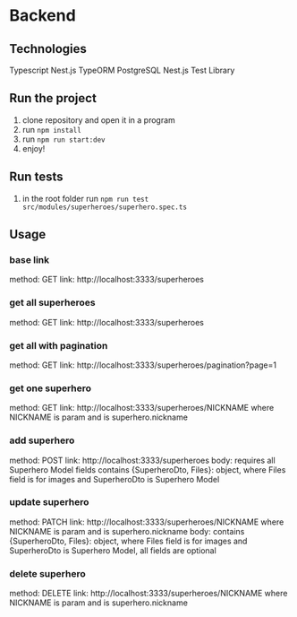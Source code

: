 # Backend

## Technologies
Typescript
Nest.js
TypeORM
PostgreSQL
Nest.js Test Library

## Run the project
1. clone repository and open it in a program
5. run `npm install`
3. run `npm run start:dev`
4. enjoy!

## Run tests
1. in the root folder run `npm run test src/modules/superheroes/superhero.spec.ts`

## Usage
### base link
method: GET
link: http://localhost:3333/superheroes

### get all superheroes
method: GET
link: http://localhost:3333/superheroes

### get all with pagination
method: GET
link: http://localhost:3333/superheroes/pagination?page=1

### get one superhero
method: GET
link: http://localhost:3333/superheroes/NICKNAME
where NICKNAME is param and is superhero.nickname

### add superhero
method: POST
link: http://localhost:3333/superheroes
body: requires all Superhero Model fields
contains {SuperheroDto, Files}: object, where Files field is for images and SuperheroDto is Superhero Model

### update superhero
method: PATCH
link: http://localhost:3333/superheroes/NICKNAME
where NICKNAME is param and is superhero.nickname
body: contains {SuperheroDto, Files}: object, where Files field is for images and SuperheroDto is Superhero Model, all fields are optional

### delete superhero
method: DELETE
link: http://localhost:3333/superheroes/NICKNAME
where NICKNAME is param and is superhero.nickname
